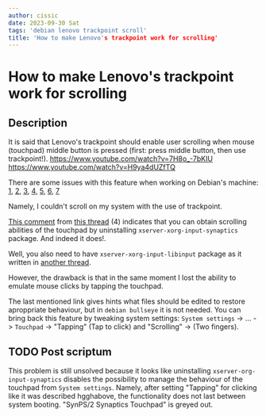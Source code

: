 ```yaml
---
author: cissic
date: 2023-09-30 Sat
tags: 'debian lenovo trackpoint scroll'
title: 'How to make Lenovo's trackpoint work for scrolling'
---
```



# How to make Lenovo's trackpoint work for scrolling


## Description

It is said that Lenovo's trackpoint should enable user scrolling
when mouse (touchpad) middle button is pressed (first: press middle
button, then use trackpoint!). 
<https://www.youtube.com/watch?v=7H8o_-7bKIU>
<https://www.youtube.com/watch?v=H9ya4dUZfTQ>

There are some issues with this feature when working on Debian's
machine: [1](https://www.reddit.com/r/thinkpad/comments/1te3y1/t440s_middle_click_works_only_for_scrolling/), [2](https://askubuntu.com/questions/380825/trackpoint-and-clickpad-enable-buttons-and-scroll-lenovo-t440s), [3](http://tillenius.me/blog/2014/08/19/ubuntu-clickpad-middle-scroll/), [4](https://bugs.launchpad.net/ubuntu/+source/xserver-xorg-input-evdev/+bug/1246683?comments=all), [5](https://www.thinkwiki.org/wiki/Installing_Debian_on_an_X230#UltraNav_scrolling), [6](https://www.reddit.com/r/thinkpad/comments/36o8w9/t440s_linux_trackpoint_scrolling/), [7](https://www.reddit.com/r/thinkpad/comments/2nh6a7/t440s_x1c_clickpad_trackpoint_config_files_linux/)

Namely, I couldn't scroll on my system with the use of trackpoint.

[This comment](https://bugs.launchpad.net/ubuntu/+source/xserver-xorg-input-evdev/+bug/1246683/comments/98) from [this thread](https://bugs.launchpad.net/ubuntu/+source/xserver-xorg-input-evdev/+bug/1246683?comments=all) (4) indicates that you can obtain
scrolling abilities of the touchpad by uninstalling
`xserver-xorg-input-synaptics` package. And indeed it does!.

Well, you also need to have `xserver-xorg-input-libinput` package
as it written in [another thread](https://unix.stackexchange.com/questions/337008/activate-tap-to-click-on-touchpad). 

However, the drawback is that in the same moment I lost the ability
to emulate mouse clicks by tapping the touchpad.

The last mentioned link gives hints what files should be edited to
restore aproppriate behaviour, but in `debian bullseye` it is not
needed. You can bring back this feature by tweaking
system settings:
`System settings` -> ... -> `Touchpad` -> "Tapping" (Tap to click)
and "Scrolling" -> (Two fingers).


## TODO Post scriptum

This problem is still unsolved because it looks like uninstalling
`xserver-org-input-synaptics` disables the possibility to
manage the behaviour of the touchpad from `System settings`.
Namely, after setting "Tapping" for clicking like it was described
hgghabove, the functionality does not last between system booting.
"SynPS/2 Synaptics Touchpad" is greyed out.

